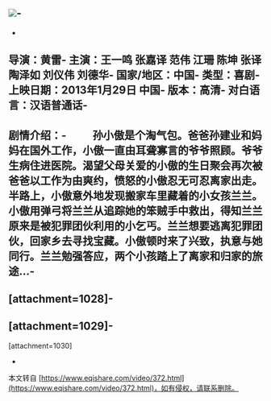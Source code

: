 ![](http://img.ffdy.cc/cs/250X350/35/c758965e22a9152f9ec930d19446ed2.jpg)-
-
-
导演：黄雷-
主演：王一鸣 张嘉译 范伟 江珊 陈坤 张译 陶泽如 刘仪伟 刘德华-
国家/地区：中国-
类型：喜剧-
上映日期：2013年1月29日 中国-
版本：高清-
对白语言：汉语普通话-
-
剧情介绍：-
　　 孙小傲是个淘气包。爸爸孙建业和妈妈在国外工作，小傲一直由耳聋寡言的爷爷照顾。爷爷生病住进医院。渴望父母关爱的小傲的生日聚会再次被爸爸以工作为由爽约，愤怒的小傲忍无可忍离家出走。半路上，小傲意外地发现搬家车里藏着的小女孩兰兰。小傲用弹弓将兰兰从追踪她的笨贼手中救出，得知兰兰原来是被犯罪团伙利用的小乞丐。兰兰想要逃离犯罪团伙，回家乡去寻找宝藏。小傲顿时来了兴致，执意与她同行。兰兰勉强答应，两个小孩踏上了离家和归家的旅途…-
-
\[attachment=1028\]-
-
\[attachment=1029\]-
-
\[attachment=1030\]

-

本文转自 [https://www.eqishare.com/video/372.html](https://www.eqishare.com/video/372.html)，如有侵权，请联系删除。